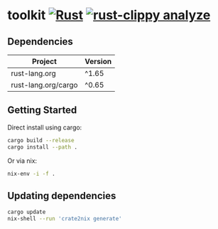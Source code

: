 # toolkit [![Rust](https://github.com/stuarthicks/toolkit/actions/workflows/rust.yml/badge.svg)](https://github.com/stuarthicks/toolkit/actions/workflows/rust.yml) [![rust-clippy analyze](https://github.com/stuarthicks/toolkit/actions/workflows/rust-clippy.yml/badge.svg)](https://github.com/stuarthicks/toolkit/actions/workflows/rust-clippy.yml)

## Dependencies

| Project             | Version |
|---------------------|---------|
| rust-lang.org       | ^1.65   |
| rust-lang.org/cargo | ^0.65   |

## Getting Started

Direct install using cargo:

```sh
cargo build --release
cargo install --path .
```

Or via nix:

```sh
nix-env -i -f .
```

## Updating dependencies

```sh
cargo update
nix-shell --run 'crate2nix generate'
```
